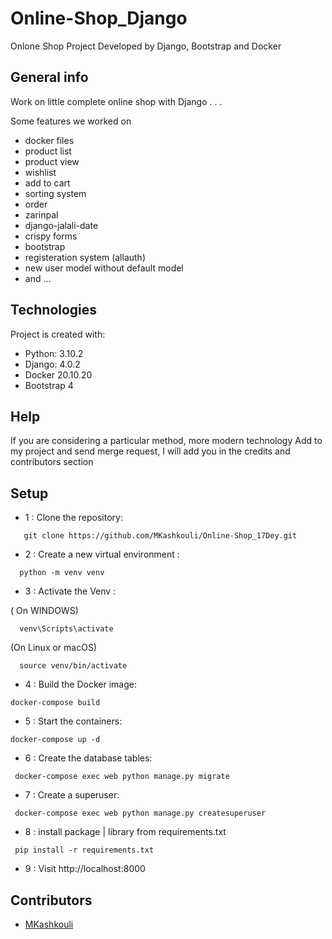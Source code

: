 # Online-Shop_Django

Onlone Shop Project
Developed by Django, Bootstrap and Docker


## General info

Work on little complete online shop with Django . . .

Some features we worked on

* docker files
* product list
* product view
* wishlist
* add to cart
* sorting system
* order
* zarinpal
* django-jalali-date
* crispy forms
* bootstrap
* registeration system (allauth)
* new user model without default model
* and ...

## Technologies

Project is created with:

* Python: 3.10.2
* Django: 4.0.2
* Docker 20.10.20
* Bootstrap 4

## Help

If you are considering a particular method, more modern technology Add to my project and send merge request, I will add
you in the credits and contributors section

## Setup

* 1 : Clone the repository:

```shell
   git clone https://github.com/MKashkouli/Online-Shop_17Dey.git
```

* 2 : Create a new virtual environment :

```shell
  python -m venv venv

```
* 3 : Activate the Venv :

( On WINDOWS)
```shell
  venv\Scripts\activate

```
(On Linux or macOS)
```shell
  source venv/bin/activate

```

* 4 : Build the Docker image:

```shell
docker-compose build 
```

* 5 : Start the containers:

```shell
docker-compose up -d
```

*  6 : Create the database tables:

```shell
 docker-compose exec web python manage.py migrate
```

* 7 : Create a superuser:

```shell
 docker-compose exec web python manage.py createsuperuser
```

* 8 :  install package | library from requirements.txt

```shell
 pip install -r requirements.txt
```

* 9 : Visit http://localhost:8000

## Contributors

* [MKashkouli](https://github.com/MKashkouli)

